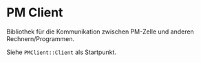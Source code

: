 # PM Client

Bibliothek für die Kommunikation zwischen PM-Zelle und anderen Rechnern/Programmen.

Siehe `PMClient::Client` als Startpunkt.
